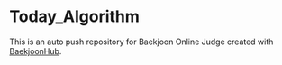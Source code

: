 # Today_Algorithm
This is an auto push repository for Baekjoon Online Judge created with [BaekjoonHub](https://github.com/BaekjoonHub/BaekjoonHub).
